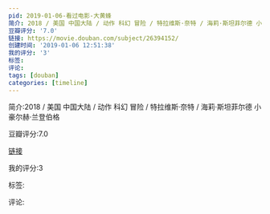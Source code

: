 ```yaml
---
pid: 2019-01-06-看过电影-大黄蜂
简介: 2018 / 美国 中国大陆 / 动作 科幻 冒险 / 特拉维斯·奈特 / 海莉·斯坦菲尔德 小豪尔赫·兰登伯格
豆瓣评分: '7.0'
链接: https://movie.douban.com/subject/26394152/
创建时间: '2019-01-06 12:51:38'
我的评分: '3'
标签:
评论:
tags: [douban]
categories: [timeline]
---
```

简介:2018 / 美国 中国大陆 / 动作 科幻 冒险 / 特拉维斯·奈特 / 海莉·斯坦菲尔德 小豪尔赫·兰登伯格

豆瓣评分:7.0

[链接](https://movie.douban.com/subject/26394152/)

我的评分:3

标签:

评论:

